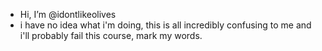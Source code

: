 -  Hi, I’m @idontlikeolives
-  i have no idea what i'm doing, this is all incredibly confusing to me and i'll probably fail this course, mark my words.
